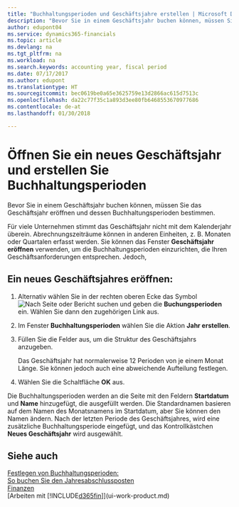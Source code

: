 ```yaml
---
title: "Buchhaltungsperioden und Geschäftsjahre erstellen | Microsoft Docs"
description: "Bevor Sie in einem Geschäftsjahr buchen können, müssen Sie das Geschäftsjahr eröffnen und dessen Buchhaltungsperioden bestimmen."
author: edupont04
ms.service: dynamics365-financials
ms.topic: article
ms.devlang: na
ms.tgt_pltfrm: na
ms.workload: na
ms.search.keywords: accounting year, fiscal period
ms.date: 07/17/2017
ms.author: edupont
ms.translationtype: HT
ms.sourcegitcommit: bec0619be0a65e3625759e13d2866ac615d7513c
ms.openlocfilehash: da22c77f35c1a893d3ee80fb6468553670977686
ms.contentlocale: de-at
ms.lasthandoff: 01/30/2018

---
```

# <a name="open-a-new-fiscal-year-and-create-accounting-periods"></a>Öffnen Sie ein neues Geschäftsjahr und erstellen Sie Buchhaltungsperioden
Bevor Sie in einem Geschäftsjahr buchen können, müssen Sie das Geschäftsjahr eröffnen und dessen Buchhaltungsperioden bestimmen.  

Für viele Unternehmen stimmt das Geschäftsjahr nicht mit dem Kalenderjahr überein. Abrechnungszeiträume können in anderen Einheiten, z. B. Monaten oder Quartalen erfasst werden. Sie können das Fenster **Geschäftsjahr eröffnen** verwenden, um die Buchhaltungsperioden einzurichten, die Ihren Geschäftsanforderungen entsprechen. Jedoch,   

## <a name="to-open-a-new-fiscal-year"></a>Ein neues Geschäftsjahres eröffnen:
1. Alternativ wählen Sie in der rechten oberen Ecke das Symbol ![Nach Seite oder Bericht suchen](media/ui-search/search_small.png "Nach Seite oder Bericht suchen") und geben die **Buchungsperioden** ein. Wählen Sie dann den zugehörigen Link aus.
2. Im Fenster **Buchhaltungsperioden** wählen Sie die Aktion **Jahr erstellen**.
3. Füllen Sie die Felder aus, um die Struktur des Geschäftsjahrs anzugeben.

    Das Geschäftsjahr hat normalerweise 12 Perioden von je einem Monat Länge. Sie können jedoch auch eine abweichende Aufteilung festlegen.
4. Wählen Sie die Schaltfläche **OK** aus.

Die Buchhaltungsperioden werden an die Seite mit den Feldern **Startdatum** und **Name** hinzugefügt, die ausgefüllt werden. Die Standardnamen basieren auf dem Namen des Monatsnamens im Startdatum, aber Sie können den Namen ändern. Nach der letzten Periode des Geschäftsjahres, wird eine zusätzliche Buchhaltungsperiode eingefügt, und das Kontrollkästchen **Neues Geschäftsjahr** wird ausgewählt.  


## <a name="see-also"></a>Siehe auch
[Festlegen von Buchhaltungsperioden:](finance-how-specify-posting-periods.md)  
[So buchen Sie den Jahresabschlussposten](year-how-post-year-end-close-entry.md)  
[Finanzen](finance.md)  
[Arbeiten mit [!INCLUDE[d365fin](includes/d365fin_md.md)]](ui-work-product.md)

